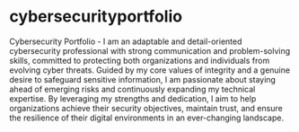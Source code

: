 # cybersecurityportfolio
Cybersecurity Portfolio - 
I am an adaptable and detail-oriented cybersecurity professional with strong communication and problem-solving skills, committed to protecting both organizations and individuals from evolving cyber threats. Guided by my core values of integrity and a genuine desire to safeguard sensitive information, I am passionate about staying ahead of emerging risks and continuously expanding my technical expertise. By leveraging my strengths and dedication, I aim to help organizations achieve their security objectives, maintain trust, and ensure the resilience of their digital environments in an ever-changing landscape.
